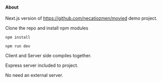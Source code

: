
#### About
Next.js version of https://github.com/necatiozmen/movied demo project.

Clone the repo and install npm modules

`npm install` 

`npm run dev`

Client and Server side compiles together.

Express server included to project.
 
No need an external server.



